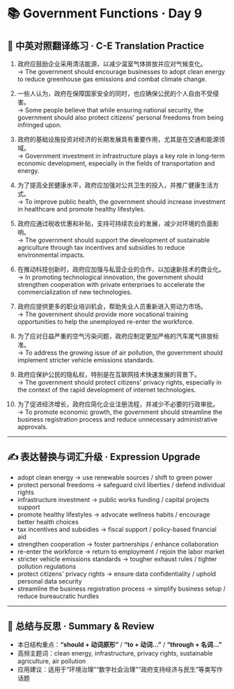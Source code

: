 # 📚 Government Functions · Day 9

## 📖 中英对照翻译练习 · C-E Translation Practice

1. 政府应鼓励企业采用清洁能源，以减少温室气体排放并应对气候变化。  
   → The government should encourage businesses to adopt clean energy to reduce greenhouse gas emissions and combat climate change.

2. 一些人认为，政府在保障国家安全的同时，也应确保公民的个人自由不受侵害。  
   → Some people believe that while ensuring national security, the government should also protect citizens' personal freedoms from being infringed upon.

3. 政府的基础设施投资对经济的长期发展具有重要作用，尤其是在交通和能源领域。  
   → Government investment in infrastructure plays a key role in long-term economic development, especially in the fields of transportation and energy.

4. 为了提高全民健康水平，政府应加强对公共卫生的投入，并推广健康生活方式。  
   → To improve public health, the government should increase investment in healthcare and promote healthy lifestyles.

5. 政府应通过税收优惠和补贴，支持可持续农业的发展，减少对环境的负面影响。  
   → The government should support the development of sustainable agriculture through tax incentives and subsidies to reduce environmental impacts.

6. 在推动科技创新时，政府应加强与私营企业的合作，以加速新技术的商业化。  
   → In promoting technological innovation, the government should strengthen cooperation with private enterprises to accelerate the commercialization of new technologies.

7. 政府应提供更多的职业培训机会，帮助失业人员重新进入劳动力市场。  
   → The government should provide more vocational training opportunities to help the unemployed re-enter the workforce.

8. 为了应对日益严重的空气污染问题，政府应制定更加严格的汽车尾气排放标准。  
   → To address the growing issue of air pollution, the government should implement stricter vehicle emissions standards.

9. 政府应保护公民的隐私权，特别是在互联网技术快速发展的背景下。  
   → The government should protect citizens' privacy rights, especially in the context of the rapid development of internet technologies.

10. 为了促进经济增长，政府应简化企业注册流程，并减少不必要的行政审批。  
    → To promote economic growth, the government should streamline the business registration process and reduce unnecessary administrative approvals.

---

## ✍️ 表达替换与词汇升级 · Expression Upgrade

- adopt clean energy → use renewable sources / shift to green power  
- protect personal freedoms → safeguard civil liberties / defend individual rights  
- infrastructure investment → public works funding / capital projects support  
- promote healthy lifestyles → advocate wellness habits / encourage better health choices  
- tax incentives and subsidies → fiscal support / policy-based financial aid  
- strengthen cooperation → foster partnerships / enhance collaboration  
- re-enter the workforce → return to employment / rejoin the labor market  
- stricter vehicle emissions standards → tougher exhaust rules / tighter pollution regulations  
- protect citizens' privacy rights → ensure data confidentiality / uphold personal data security  
- streamline the business registration process → simplify business setup / reduce bureaucratic hurdles

---

## 🧠 总结与反思 · Summary & Review

- 本日结构重点：**“should + 动词原形”** / **“to + 动词…”** / **“through + 名词…”**  
- 高频主题词：clean energy, infrastructure, privacy rights, sustainable agriculture, air pollution  
- 应用建议：适用于“环境治理”“数字社会治理”“政府支持经济与民生”等类写作话题
